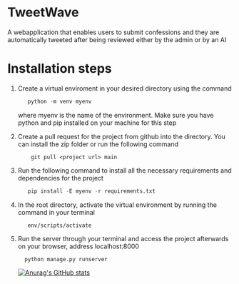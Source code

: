 # TweetWave
A webapplication that enables users to submit confessions and they are automatically tweeted after being reviewed either by  the admin or by an AI
# Installation steps
1. Create a virtual enviroment in your desired directory using the command
    ```python code
       python -m venv myenv
    ```
    where myenv is the name of the environment. Make sure you have python and pip installed on your machine for this step
 2. Create a pull request for the project from github into the directory. You can install the zip folder or run the following command
    ```git pull project
        git pull <project url> main
    ```
 3. Run the following command to install all the necessary requirements and dependencies for the project
    ```python code
       pip install -E myenv -r requirements.txt
    ```
 4. In the root directory, activate the virtual environment by running the command in your terminal
    ```
       env/scripts/activate
    ```
 5. Run the server through your terminal and access the project afterwards on your browser, address localhost:8000
    ```
      python manage.py runserver
    ```
    
    [![Anurag's GitHub stats](https://github-readme-stats.vercel.app/api?username=edgarmuyomba)](https://github.com/anuraghazra/github-readme-stats)

